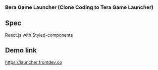 ### Bera Game Launcher (Clone Coding to Tera Game Launcher)
## Spec
React.js with Styled-components

## Demo link
https://launcher.frontdev.co


